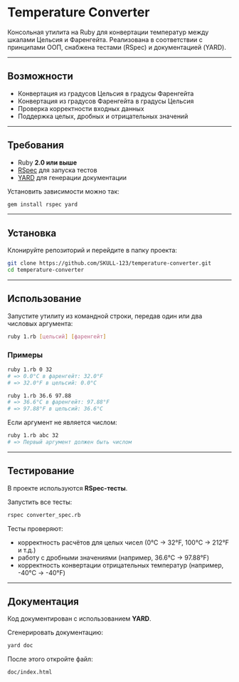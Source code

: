 # Temperature Converter

Консольная утилита на Ruby для конвертации температур между шкалами Цельсия и Фаренгейта.
Реализована в соответствии с принципами ООП, снабжена тестами (RSpec) и документацией (YARD).

---

## Возможности

* Конвертация из градусов Цельсия в градусы Фаренгейта
* Конвертация из градусов Фаренгейта в градусы Цельсия
* Проверка корректности входных данных
* Поддержка целых, дробных и отрицательных значений

---

## Требования

* Ruby **2.0 или выше**
* [RSpec](https://rspec.info/) для запуска тестов
* [YARD](https://yardoc.org/) для генерации документации

Установить зависимости можно так:

```bash
gem install rspec yard
```

---

## Установка

Клонируйте репозиторий и перейдите в папку проекта:

```bash
git clone https://github.com/SKULL-123/temperature-converter.git
cd temperature-converter
```

---

## Использование

Запустите утилиту из командной строки, передав один или два числовых аргумента:

```bash
ruby 1.rb [цельсий] [фаренгейт]
```

### Примеры

```bash
ruby 1.rb 0 32
# => 0.0°C в фаренгейт: 32.0°F
# => 32.0°F в цельсий: 0.0°C

ruby 1.rb 36.6 97.88
# => 36.6°C в фаренгейт: 97.88°F
# => 97.88°F в цельсий: 36.6°C
```

Если аргумент не является числом:

```bash
ruby 1.rb abc 32
# => Первый аргумент должен быть числом
```

---

## Тестирование

В проекте используются **RSpec-тесты**.

Запустить все тесты:

```bash
rspec converter_spec.rb
```

Тесты проверяют:

* корректность расчётов для целых чисел (0°C → 32°F, 100°C → 212°F и т.д.)
* работу с дробными значениями (например, 36.6°C → 97.88°F)
* корректность конвертации отрицательных температур (например, -40°C → -40°F)

---

## Документация

Код документирован с использованием **YARD**.

Сгенерировать документацию:

```bash
yard doc
```

После этого откройте файл:

```
doc/index.html
```
